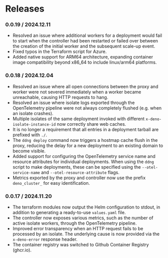 # Releases

### 0.0.19 / 2024.12.11

- Resolved an issue where additional workers for a deployment would fail to
  start when the controller had been restarted or failed over between the
  creation of the initial worker and the subsequent scale-up event.
- Fixed typos in the Terraform script for Azure.
- Added native support for ARM64 architecture, expanding container image
  compatibility beyond x86_64 to include linux/arm64 platforms.

### 0.0.18 / 2024.12.04

- Resolved an issue where all open connections between the proxy and worker were
  not severed immediately when a worker became unreachable, causing HTTP
  requests to hang.
- Resolved an issue where isolate logs exported through the OpenTelemetry
  pipeline were not always completely flushed (e.g. when an isolate crashes).
- Multiple isolates of the same deployment invoked with different
  `x-deno-isolate-instance-id` now correctly share web caches.
- It is no longer a requirement that all entries in a deployment tarball are
  prefixed with `./`.
- The `ddng deploy` command now triggers a hostmap cache flush in the proxy,
  reducing the delay for a new deployment to an existing domain to become
  visible.
- Added support for configuring the OpenTelemetry service name and resource
  attributes for individual deployments. When using the `ddng` script to make
  deployments, these can be specified using the `--otel-service-name` and
  `--otel-resource-attribute` flags.
- Metrics exported by the proxy and controller now use the prefix
  `deno_cluster_` for easy identification.

### 0.0.17 / 2024.11.20

- The terraform modules now output the Helm configuration to stdout, in addition
  to generating a ready-to-use `values.yaml` file.
- The controller now exposes various metrics, such as the number of active
  isolate workers, through the OpenTelemetry pipeline.
- Improved error transparency when an HTTP request fails to be processed by an
  isolate. The underlying cause is now provided via the `x-deno-error` response
  header.
- The container registry was switched to Github Container Registry (ghcr.io).

